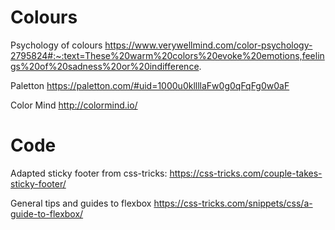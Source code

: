 # Colours
Psychology of colours
https://www.verywellmind.com/color-psychology-2795824#:~:text=These%20warm%20colors%20evoke%20emotions,feelings%20of%20sadness%20or%20indifference.

Paletton
https://paletton.com/#uid=1000u0kllllaFw0g0qFqFg0w0aF

Color Mind
http://colormind.io/


# Code
Adapted sticky footer from css-tricks:
https://css-tricks.com/couple-takes-sticky-footer/

General tips and guides to flexbox
https://css-tricks.com/snippets/css/a-guide-to-flexbox/